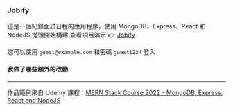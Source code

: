 ### Jobify

這是一個紀錄面試日程的應用程序，使用 MongoDB、Express、React 和 NodeJS 從頭開始構建
查看項目演示 👉 [Jobify](http://aaa.com 'Jobify')

您可以使用 `guest@example.com` 和密碼 `guest1234` 登入

#### 我做了哪些額外的改動

---

作品範例來自 Udemy 課程：[MERN Stack Course 2022 - MongoDB, Express, React and NodeJS](https://www.udemy.com/share/105HjC3@TL9nn4lxZGXzFFGBGLSSb5XTc-19LhMj9yJHMcNvnaW0RmpcCaOBHPzLSMz-_xhjzw==/ 'MERN Stack Course 2022 - MongoDB, Express, React and NodeJS')
